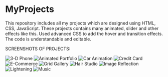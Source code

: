 # MyProjects
This repository includes all my projects which are designed using HTML, CSS, JavaScript.
These projects contains many animated, slider and other effects like this.
Used advanced CSS to add the hover and transition effects.
The code is understandable and editable.

SCREENSHOTS OF PROJECTS:

![3-D Phone](https://user-images.githubusercontent.com/96605508/162099124-988b4aef-e1e4-4179-a856-c12008e21b11.PNG)
![Animated Portfolio](https://user-images.githubusercontent.com/96605508/162099126-c51b4f16-f3b2-42a9-bbff-02387c6211d3.PNG)
![Car Animation](https://user-images.githubusercontent.com/96605508/162099127-2f993934-e292-464d-949c-382f63d523ea.PNG)
![Credit Card](https://user-images.githubusercontent.com/96605508/162099128-686b6023-aeb6-411c-9827-7b26155b8125.PNG)
![E-Commerce](https://user-images.githubusercontent.com/96605508/162099130-e2a41a6a-906f-4736-b516-f97f60b36a31.PNG)
![Grid Gallery](https://user-images.githubusercontent.com/96605508/162099132-7c92af0c-3609-4bbc-8b4f-bc7c6e4dc2f4.PNG)
![Hair Studio](https://user-images.githubusercontent.com/96605508/162099133-4b2e8d17-4508-4c3a-96ae-98fda28f3597.PNG)
![Image Reflection](https://user-images.githubusercontent.com/96605508/162099134-7dc0f8ca-3d6e-4696-969a-58a60a2e62af.PNG)
![Lightening](https://user-images.githubusercontent.com/96605508/162099135-76c5dc13-5882-4d59-837a-f8cffc8c9b82.PNG)
![Music](https://user-images.githubusercontent.com/96605508/162099136-02a0224e-e683-452d-8fee-b1860ad3b1e7.PNG)

